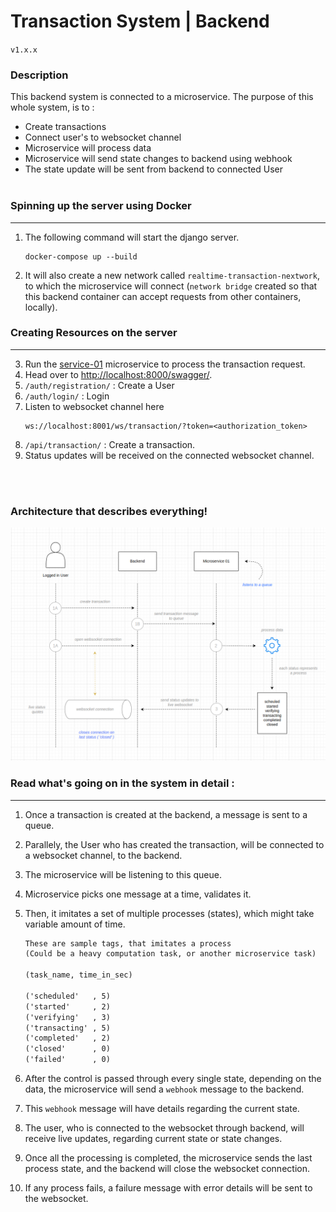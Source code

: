 # Transaction System | Backend
`v1.x.x`

### Description

This backend system is connected to a microservice.
The purpose of this whole system, is to :
- Create transactions
- Connect user's to websocket channel
- Microservice will process data
- Microservice will send state changes to backend using webhook
- The state update will be sent from backend to connected User
<br></br>

### Spinning up the server using Docker
---
1. The following command will start the django server.
    ```
    docker-compose up --build
    ```
2. It will also create a new network called `realtime-transaction-nextwork`, to which the microservice will connect (`network bridge` created so that this backend container can accept requests from other containers, locally).

### Creating Resources on the server
---
3. Run the [service-01](https://github.com/hardikambati/transaction-service01) microservice to process the transaction request.
4. Head over to [http://localhost:8000/swagger/](http://localhost:8000/swagger/).
5. `/auth/registration/` : Create a User
6. `/auth/login/` : Login
7. Listen to websocket channel here
    ```
    ws://localhost:8001/ws/transaction/?token=<authorization_token>
    ```
7. `/api/transaction/` : Create a transaction.
8. Status updates will be received on the connected websocket channel.


<br></br>
### Architecture that describes everything!

![Architecture](utils/docs/images/architecture.png)


### Read what's going on in the system in detail :
---
1. Once a transaction is created at the backend, a message is sent to a queue.
2. Parallely, the User who has created the transaction, will be connected to a websocket channel, to the backend.
3. The microservice will be listening to this queue.
4. Microservice picks one message at a time, validates it.
5. Then, it imitates a set of multiple processes (states), which might take variable amount of time.

    ```txt
    These are sample tags, that imitates a process
    (Could be a heavy computation task, or another microservice task)

    (task_name, time_in_sec)

    ('scheduled'   , 5)
    ('started'     , 2)
    ('verifying'   , 3)
    ('transacting' , 5)
    ('completed'   , 2)
    ('closed'      , 0)
    ('failed'      , 0)
    ```

6. After the control is passed through every single state, depending on the data, the microservice will send a `webhook` message to the backend.
7. This `webhook` message will have details regarding the current state.
8. The user, who is connected to the websocket through backend, will receive live updates, regarding current state or state changes.
9. Once all the processing is completed, the microservice sends the last process state, and the backend will close the websocket connection.
10. If any process fails, a failure message with error details will be sent to the websocket.



